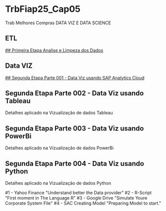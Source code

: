 # TrbFiap25_Cap05
Trab Melhores Compras DATA VIZ E DATA SCIENCE 


## ETL
[## Primeira Etapa Analise e Limpeza dos Dados](https://github.com/regis-zang/TrbFiap25_Cap05/blob/main/001-TratamentoDaBase.md)

## Data VIZ
[## Segunda Etapa Parte 001 - Data Viz usando SAP Analytics Cloud](https://github.com/regis-zang/TrbFiap25_Cap05/blob/main/002%20-%20StoryTelling%20no%20SAC.md)

 ## Segunda Etapa Parte 002 - Data Viz usando Tableau
 Detalhes aplicado na Vizualização de dados Tableau

 ## Segunda Etapa Parte 003 - Data Viz usando PowerBi
 Detalhes aplicado na Vizualização de dados PowerBi

 ## Segunda Etapa Parte 004 - Data Viz usando Python
 Detalhes aplicado na Vizualização de dados Python


#1 - Yahoo Finance "Understand better the Data provider"
#2 - R-Script "First moment in The Language R"
#3 - Google Drive "Simulate Youre Corporate System File"
#4 - SAC Creating Model "Preparing Model to start."
